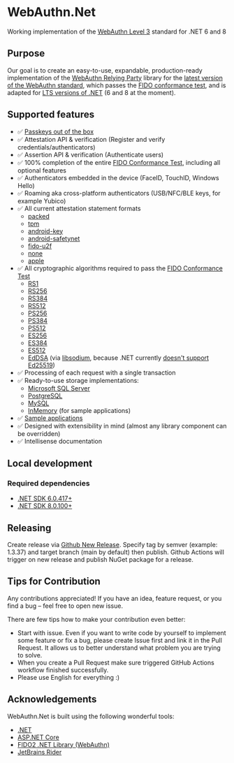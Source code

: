 # WebAuthn.Net

Working implementation of the [WebAuthn Level 3](https://www.w3.org/TR/2023/WD-webauthn-3-20230927/) standard for .NET 6 and 8

## Purpose

Our goal is to create an easy-to-use, expandable, production-ready implementation of the [WebAuthn Relying Party](https://www.w3.org/TR/2023/WD-webauthn-3-20230927/#webauthn-relying-party) library for the [latest version of the WebAuthn standard](https://www.w3.org/standards/history/webauthn-3/), which passes the [FIDO conformance test](https://fidoalliance.org/certification/functional-certification/conformance/), and is adapted for [LTS versions of .NET](https://dotnet.microsoft.com/en-us/platform/support/policy) (6 and 8 at the moment).

## Supported features

- ✅ [Passkeys out of the box](https://www.w3.org/TR/2023/WD-webauthn-3-20230927/#passkey)
- ✅ Attestation API & verification (Register and verify credentials/authenticators)
- ✅ Assertion API & verification (Authenticate users)
- ✅ 100% completion of the entire [FIDO Conformance Test](https://fidoalliance.org/certification/functional-certification/conformance/), including all optional features
- ✅ Authenticators embedded in the device (FaceID, TouchID, Windows Hello)
- ✅ Roaming aka cross-platform authenticators (USB/NFC/BLE keys, for example Yubico)
- ✅ All current attestation statement formats
    - [packed](https://www.w3.org/TR/2023/WD-webauthn-3-20230927/#sctn-packed-attestation)
    - [tpm](https://www.w3.org/TR/2023/WD-webauthn-3-20230927/#sctn-tpm-attestation)
    - [android-key](https://www.w3.org/TR/2023/WD-webauthn-3-20230927/#sctn-android-key-attestation)
    - [android-safetynet](https://www.w3.org/TR/2023/WD-webauthn-3-20230927/#sctn-android-safetynet-attestation)
    - [fido-u2f](https://www.w3.org/TR/2023/WD-webauthn-3-20230927/#sctn-fido-u2f-attestation)
    - [none](https://www.w3.org/TR/2023/WD-webauthn-3-20230927/#sctn-none-attestation)
    - [apple](https://www.w3.org/TR/2023/WD-webauthn-3-20230927/#sctn-apple-anonymous-attestation)
- ✅ All cryptographic algorithms required to pass the [FIDO Conformance Test](https://fidoalliance.org/certification/functional-certification/conformance/)
    - [RS1](https://www.rfc-editor.org/rfc/rfc8812.html#section-2)
    - [RS256](https://www.rfc-editor.org/rfc/rfc8812.html#section-2)
    - [RS384](https://www.rfc-editor.org/rfc/rfc8812.html#section-2)
    - [RS512](https://www.rfc-editor.org/rfc/rfc8812.html#section-2)
    - [PS256](https://www.rfc-editor.org/rfc/rfc8230.html#section-2)
    - [PS384](https://www.rfc-editor.org/rfc/rfc8230.html#section-2)
    - [PS512](https://www.rfc-editor.org/rfc/rfc8230.html#section-2)
    - [ES256](https://www.rfc-editor.org/rfc/rfc9053.html#section-2.1)
    - [ES384](https://www.rfc-editor.org/rfc/rfc9053.html#section-2.1)
    - [ES512](https://www.rfc-editor.org/rfc/rfc9053.html#section-2.1)
    - [EdDSA](https://www.rfc-editor.org/rfc/rfc9053.html#section-2.2) (via [libsodium](https://github.com/jedisct1/libsodium), because .NET currently [doesn't support Ed25519](https://github.com/dotnet/runtime/issues/14741))
- ✅ Processing of each request with a single transaction
- ✅ Ready-to-use storage implementations:
    - [Microsoft SQL Server](src/WebAuthn.Net.Storage.SqlServer)
    - [PostgreSQL](src/WebAuthn.Net.Storage.PostgreSql)
    - [MySQL](src/WebAuthn.Net.Storage.MySql)
    - [InMemory](src/WebAuthn.Net.Storage.InMemory) (for sample applications)
- ✅ [Sample applications](samples)
- ✅ Designed with extensibility in mind (almost any library component can be overridden)
- ✅ Intellisense documentation

## Local development

### Required dependencies

- [.NET SDK 6.0.417+](https://dotnet.microsoft.com/en-us/download/dotnet/6.0)
- [.NET SDK 8.0.100+](https://dotnet.microsoft.com/en-us/download/dotnet/8.0)

## Releasing

Create release via [Github New Release](https://github.com/dodopizza/WebAuthn.Net/releases/new).
Specify tag by semver (example: 1.3.37) and target branch (main by default) then publish.
Github Actions will trigger on new release and publish NuGet package for a release.

## Tips for Contribution

Any contributions appreciated!
If you have an idea, feature request, or you find a bug – feel free to open new issue.

There are few tips how to make your contribution even better:

- Start with issue.
  Even if you want to write code by yourself to implement some feature or fix a bug,
  please create Issue first and link it in the Pull Request.
  It allows us to better understand what problem you are trying to solve.
- When you create a Pull Request make sure triggered GitHub Actions workflow finished successfully.
- Please use English for everything :)

## Acknowledgements

WebAuthn.Net is built using the following wonderful tools:

* [.NET](https://github.com/dotnet/runtime)
* [ASP.NET Core](https://github.com/dotnet/aspnetcore)
* [FIDO2 .NET Library (WebAuthn)](https://github.com/passwordless-lib/fido2-net-lib)
* [JetBrains Rider](https://www.jetbrains.com/rider)
